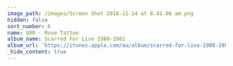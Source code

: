 ```yaml
---
image_path: /images/Screen Shot 2018-11-14 at 8.41.06 am.png
hidden: false
sort_number: 6
name: GRR - Rose Tattoo
album_name: Scarred For Live 1980-1982
album_url: 'https://itunes.apple.com/au/album/scarred-for-live-1980-1982/1438170596'
_hide_content: true
---
```


